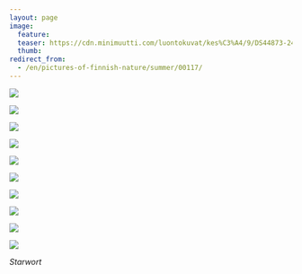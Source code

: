```yaml
---
layout: page
image:
  feature:
  teaser: https://cdn.minimuutti.com/luontokuvat/kes%C3%A4/9/DS44873-245px.jpg
  thumb:
redirect_from:
  - /en/pictures-of-finnish-nature/summer/00117/
---
```


![](https://cdn.minimuutti.com/luontokuvat/kes%C3%A4/9/DS44789-800px.jpg)

![](https://cdn.minimuutti.com/luontokuvat/kes%C3%A4/9/DS44799-800px.jpg)

![](https://cdn.minimuutti.com/luontokuvat/kes%C3%A4/9/DS44817-800px.jpg)

![](https://cdn.minimuutti.com/luontokuvat/kes%C3%A4/9/DS44873-800px.jpg)

![](https://cdn.minimuutti.com/luontokuvat/kes%C3%A4/9/DS44887-800px.jpg)

![](https://cdn.minimuutti.com/luontokuvat/kes%C3%A4/9/DS44890-800px.jpg)

![](https://cdn.minimuutti.com/luontokuvat/kes%C3%A4/9/DS44911-800px.jpg)

![](https://cdn.minimuutti.com/luontokuvat/kes%C3%A4/9/DS44916-800px.jpg)

![](https://cdn.minimuutti.com/luontokuvat/kes%C3%A4/9/DS44853-800px.jpg)

![](https://cdn.minimuutti.com/luontokuvat/kes%C3%A4/9/DS44875-800px.jpg)

*Starwort*
